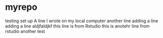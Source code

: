 # myrepo
testing set up
A line I wrote on my local computer
another line
adding a line
adding a line aldjfaldjkf
this line is from Rstudio
this is anotehr line from rstudio
another test